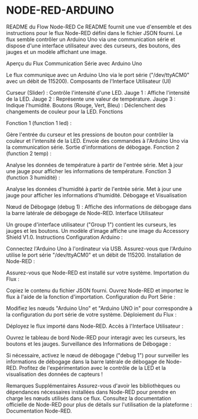 # NODE-RED-ARDUINO
README du Flow Node-RED
Ce README fournit une vue d'ensemble et des instructions pour le flux Node-RED défini dans le fichier JSON fourni. Le flux semble contrôler un Arduino Uno via une communication série et dispose d'une interface utilisateur avec des curseurs, des boutons, des jauges et un modèle affichant une image.

Aperçu du Flux
Communication Série avec Arduino Uno

Le flux communique avec un Arduino Uno via le port série ("/dev/ttyACM0" avec un débit de 115200).
Composants de l'Interface Utilisateur (UI)

Curseur (Slider) : Contrôle l'intensité d'une LED.
Jauge 1 : Affiche l'intensité de la LED.
Jauge 2 : Représente une valeur de température.
Jauge 3 : Indique l'humidité.
Boutons (Rouge, Vert, Bleu) : Déclenchent des changements de couleur pour la LED.
Fonctions

Fonction 1 (function 1 led) :

Gère l'entrée du curseur et les pressions de bouton pour contrôler la couleur et l'intensité de la LED.
Envoie des commandes à l'Arduino Uno via la communication série.
Sortie d'informations de débogage.
Fonction 2 (function 2 temp) :

Analyse les données de température à partir de l'entrée série.
Met à jour une jauge pour afficher les informations de température.
Fonction 3 (function 3 humidité) :

Analyse les données d'humidité à partir de l'entrée série.
Met à jour une jauge pour afficher les informations d'humidité.
Débogage et Visualisation

Nœud de Débogage (debug 1) : Affiche des informations de débogage dans la barre latérale de débogage de Node-RED.
Interface Utilisateur

Un groupe d'interface utilisateur ("Group 1") contient les curseurs, les jauges et les boutons.
Un modèle d'image affiche une image du Accessory Shield V1.0.
Instructions
Configuration Arduino :

Connectez l'Arduino Uno à l'ordinateur via USB.
Assurez-vous que l'Arduino utilise le port série "/dev/ttyACM0" et un débit de 115200.
Installation de Node-RED :

Assurez-vous que Node-RED est installé sur votre système.
Importation du Flux :

Copiez le contenu du fichier JSON fourni.
Ouvrez Node-RED et importez le flux à l'aide de la fonction d'importation.
Configuration du Port Série :

Modifiez les nœuds "Arduino Uno" et "Arduino UNO in" pour correspondre à la configuration du port série de votre système.
Déploiement du Flux :

Déployez le flux importé dans Node-RED.
Accès à l'Interface Utilisateur :

Ouvrez le tableau de bord Node-RED pour interagir avec les curseurs, les boutons et les jauges.
Surveillance des Informations de Débogage :

Si nécessaire, activez le nœud de débogage ("debug 1") pour surveiller les informations de débogage dans la barre latérale de débogage de Node-RED.
Profitez de l'expérimentation avec le contrôle de la LED et la visualisation des données de capteurs !

Remarques Supplémentaires
Assurez-vous d'avoir les bibliothèques ou dépendances nécessaires installées dans Node-RED pour prendre en charge les nœuds utilisés dans ce flux.
Consultez la documentation officielle de Node-RED pour plus de détails sur l'utilisation de la plateforme : Documentation Node-RED.
